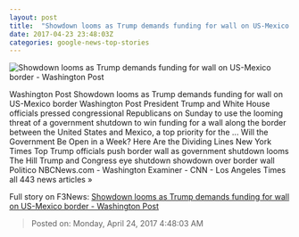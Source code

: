```yaml
---
layout: post
title:  "Showdown looms as Trump demands funding for wall on US-Mexico border - Washington Post"
date: 2017-04-23 23:48:03Z
categories: google-news-top-stories
---
```


![Showdown looms as Trump demands funding for wall on US-Mexico border - Washington Post](https://img.washingtonpost.com/rf/image_1484w/2010-2019/WashingtonPost/2017/04/23/National-Politics/Images/Trump_US_Italy_37122-7773e.jpg)

Washington Post Showdown looms as Trump demands funding for wall on US-Mexico border Washington Post President Trump and White House officials pressed congressional Republicans on Sunday to use the looming threat of a government shutdown to win funding for a wall along the border between the United States and Mexico, a top priority for the ... Will the Government Be Open in a Week? Here Are the Dividing Lines New York Times Top Trump officials push border wall as government shutdown looms The Hill Trump and Congress eye shutdown showdown over border wall Politico NBCNews.com - Washington Examiner - CNN - Los Angeles Times all 443 news articles »


Full story on F3News: [Showdown looms as Trump demands funding for wall on US-Mexico border - Washington Post](http://www.f3nws.com/n/GxuBY)

> Posted on: Monday, April 24, 2017 4:48:03 AM
